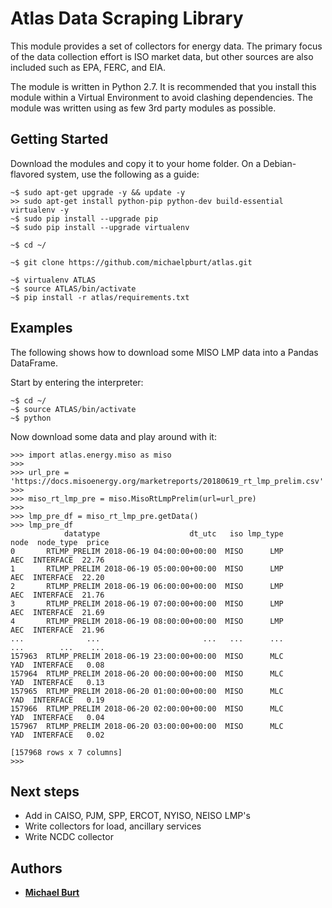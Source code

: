 # Atlas Data Scraping Library

This module provides a set of collectors for energy data. The primary focus of 
the data collection effort is ISO market data, but other sources are also 
included such as EPA, FERC, and EIA.

The module is written in Python 2.7. It is recommended that you install this 
module within a Virtual Environment to avoid clashing dependencies. The module 
was written using as few 3rd party modules as possible.

## Getting Started

Download the modules and copy it to your home folder. On a Debian-flavored 
system, use the following as a guide:
```
~$ sudo apt-get upgrade -y && update -y
>> sudo apt-get install python-pip python-dev build-essential virtualenv -y
~$ sudo pip install --upgrade pip
~$ sudo pip install --upgrade virtualenv

~$ cd ~/

~$ git clone https://github.com/michaelpburt/atlas.git

~$ virtualenv ATLAS
~$ source ATLAS/bin/activate
~$ pip install -r atlas/requirements.txt
```

## Examples

The following shows how to download some MISO LMP data into a Pandas DataFrame.

Start by entering the interpreter:
```
~$ cd ~/
~$ source ATLAS/bin/activate
~$ python
```
Now download some data and play around with it:

```
>>> import atlas.energy.miso as miso
>>> 
>>> url_pre = 'https://docs.misoenergy.org/marketreports/20180619_rt_lmp_prelim.csv'
>>> 
>>> miso_rt_lmp_pre = miso.MisoRtLmpPrelim(url=url_pre)
>>> 
>>> lmp_pre_df = miso_rt_lmp_pre.getData()
>>> lmp_pre_df
            datatype                    dt_utc   iso lmp_type         node  node_type  price
0       RTLMP_PRELIM 2018-06-19 04:00:00+00:00  MISO      LMP          AEC  INTERFACE  22.76
1       RTLMP_PRELIM 2018-06-19 05:00:00+00:00  MISO      LMP          AEC  INTERFACE  22.20
2       RTLMP_PRELIM 2018-06-19 06:00:00+00:00  MISO      LMP          AEC  INTERFACE  21.76
3       RTLMP_PRELIM 2018-06-19 07:00:00+00:00  MISO      LMP          AEC  INTERFACE  21.69
4       RTLMP_PRELIM 2018-06-19 08:00:00+00:00  MISO      LMP          AEC  INTERFACE  21.96
...              ...                       ...   ...      ...          ...        ...    ...
157963  RTLMP_PRELIM 2018-06-19 23:00:00+00:00  MISO      MLC          YAD  INTERFACE   0.08
157964  RTLMP_PRELIM 2018-06-20 00:00:00+00:00  MISO      MLC          YAD  INTERFACE   0.13
157965  RTLMP_PRELIM 2018-06-20 01:00:00+00:00  MISO      MLC          YAD  INTERFACE   0.19
157966  RTLMP_PRELIM 2018-06-20 02:00:00+00:00  MISO      MLC          YAD  INTERFACE   0.04
157967  RTLMP_PRELIM 2018-06-20 03:00:00+00:00  MISO      MLC          YAD  INTERFACE   0.02

[157968 rows x 7 columns]
>>> 
```

## Next steps

* Add in CAISO, PJM, SPP, ERCOT, NYISO, NEISO LMP's
* Write collectors for load, ancillary services
* Write NCDC collector

## Authors

* **[Michael Burt](http://mpburt.com/resume/)**

